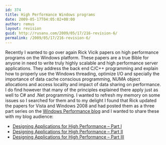 ```yaml
---
id: 374
title: High Performance Windows programs
date: 2009-05-17T04:05:02+00:00
author: remus
layout: revision
guid: http://rusanu.com/2009/05/17/216-revision-6/
permalink: /2009/05/17/216-revision-6/
---
```

Recently I wanted to go over again Rick Vicik papers on high performance programs on the Windows platform. These papers are a true Bible for anyone in need to write truly highly scalable and high performance server applications. They address the back end C/C++ programming and explain how to properly use the Windows threading, optimize I/O and specially the importance of data cache conscious programming, NUMA object allocations and access locality and impact of data sharing on performance. I do find however that many of the principles explained there apply just as well to C# and .Net programming. I wanted to refresh my memory on some issues so I searched for them and to my delight I found that Rick updated the papers for Vista and Windows 2008 and had posted them as a three part series on the <a href="http://blogs.technet.com/winserverperformance" target="_blank">Windows Performance blog</a> and I wanted to share these with my blog audience:

  * <a href="http://blogs.technet.com/winserverperformance/archive/2008/04/25/designing-applications-for-high-performance-part-1.aspx" target="_blank">Designing Applications for High Performance &#8211; Part I</a>
  * <a href="http://blogs.technet.com/winserverperformance/archive/2008/05/21/designing-applications-for-high-performance-part-ii.aspx" target="_blank">Designing Applications for High Performance &#8211; Part II</a>
  * <a href="http://blogs.technet.com/winserverperformance/archive/2008/06/26/designing-applications-for-high-performance-part-iii.aspx" target="_blank">Designing Applications for High Performance &#8211; Part III</a>